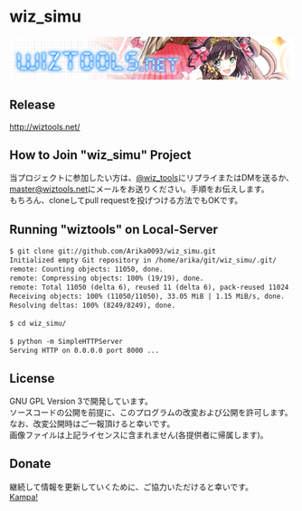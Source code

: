 wiz_simu
====
![](https://raw.githubusercontent.com/Arika0093/wiz_simu/master/image/wiztools_logo_chara.png)

## Release
<http://wiztools.net/>

## How to Join "wiz_simu" Project
当プロジェクトに参加したい方は、[@wiz_tools](https://twitter.com/wiz_tools)にリプライまたはDMを送るか、  
<master@wiztools.net>にメールをお送りください。手順をお伝えします。  
もちろん、cloneしてpull requestを投げつける方法でもOKです。  

## Running "wiztools" on Local-Server
```
$ git clone git://github.com/Arika0093/wiz_simu.git
Initialized empty Git repository in /home/arika/git/wiz_simu/.git/
remote: Counting objects: 11050, done.
remote: Compressing objects: 100% (19/19), done.
remote: Total 11050 (delta 6), reused 11 (delta 6), pack-reused 11024
Receiving objects: 100% (11050/11050), 33.05 MiB | 1.15 MiB/s, done.
Resolving deltas: 100% (8249/8249), done.

$ cd wiz_simu/

$ python -m SimpleHTTPServer
Serving HTTP on 0.0.0.0 port 8000 ...
```

## License
GNU GPL Version 3で開発しています。  
ソースコードの公開を前提に、このプログラムの改変および公開を許可します。  
なお、改変公開時はご一報頂けると幸いです。  
画像ファイルは上記ライセンスに含まれません(各提供者に帰属します)。  

## Donate
継続して情報を更新していくために、ご協力いただけると幸いです。  
[Kampa!](http://kampa.me/t/mhs)
